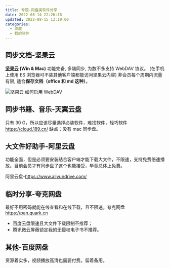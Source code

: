 ```yaml
---
title: 专题-网盘类软件分享
date: 2022-08-14 22:26:18
updated: 2022-08-15 13:19:00
categories:
  - 收藏
  - 我的软件
---
```


## 同步文档-坚果云

**[坚果云](https://www.jianguoyun.com/) (Win & Mac)**
功能完备, 多端同步, 为数不多支持 WebDAV 协议。 (在手机上使用 ES 浏览器可不装其他客户端都能访问坚果云内容)
非会员每个周期内流量有限, 适合**保存文档（office 和 md 这种）**。

![坚果云 如何启用 WebDAV](/images/收藏-我的软件/专题-网盘类软件分享/WebDAV%E5%90%AF%E7%94%A8.png)

## 同步书籍、音乐-天翼云盘

只有 30 G，所以应该尽量选择必装软件，难找软件，轻巧软件 <https://cloud.189.cn/>
缺点：没有 mac 同步盘。

<!-- more -->

## 大文件好助手-阿里云盘

功能全面，但是必须要安装结合客户端才能下载大文件，不限速，支持免费倍速播放。目前会员才有同步盘了这个也能接受，毕竟总体上免费。

阿里云盘-<https://www.aliyundrive.com/>

## 临时分享-夸克网盘

最好不用密码就能在线查看和在线下载，且不限速。夸克网盘 <https://pan.quark.cn>

* 百度云盘限速且大文件下载限制不推荐；
* 腾讯微云屏蔽锁定我的无侵权电子书不推荐。

## 其他-百度网盘

资源着实多，视频播放高清也需要付费。留着备用。

